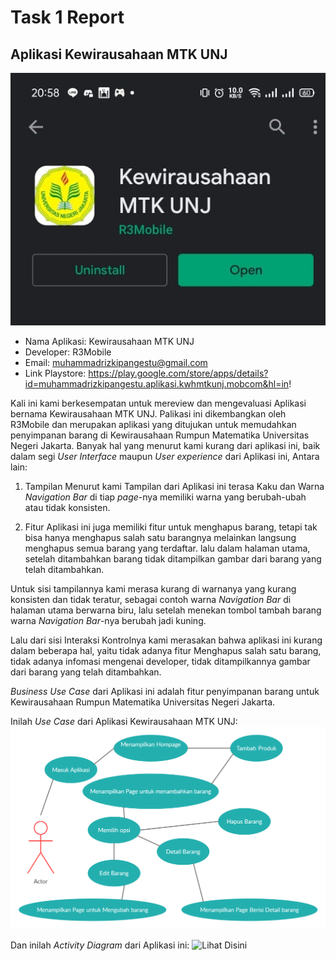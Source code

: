 # Task 1 Report
## Aplikasi Kewirausahaan MTK UNJ
![PlaystoreApp](https://github.com/RealizeID/HCI/blob/hw2/Task%201%20%20Report/PlaystoreApp.jpeg)
* Nama Aplikasi: Kewirausahaan MTK UNJ
* Developer: R3Mobile
* Email: muhammadrizkipangestu@gmail.com
* Link Playstore: https://play.google.com/store/apps/details?id=muhammadrizkipangestu.aplikasi.kwhmtkunj.mobcom&hl=in!

Kali ini kami berkesempatan untuk mereview dan mengevaluasi Aplikasi bernama Kewirausahaan MTK UNJ. Palikasi ini dikembangkan oleh R3Mobile dan merupakan aplikasi yang ditujukan untuk memudahkan penyimpanan barang di Kewirausahaan Rumpun Matematika Universitas Negeri Jakarta. Banyak hal yang menurut kami kurang dari aplikasi ini, baik dalam segi _User Interface_ maupun _User experience_ dari Aplikasi ini, Antara lain:

1. Tampilan
Menurut kami Tampilan dari Aplikasi ini terasa Kaku dan Warna _Navigation Bar_ di tiap _page_-nya memiliki warna yang berubah-ubah atau tidak konsisten.

2. Fitur
Aplikasi ini juga memiliki fitur untuk menghapus barang, tetapi tak bisa hanya menghapus salah satu barangnya melainkan langsung menghapus semua barang yang terdaftar. lalu dalam halaman utama, setelah ditambahkan barang tidak ditampilkan gambar dari barang yang telah ditambahkan. 

Untuk sisi tampilannya kami merasa kurang di warnanya yang kurang konsisten dan tidak teratur, sebagai contoh warna _Navigation Bar_ di halaman utama berwarna biru, lalu setelah menekan tombol tambah barang warna _Navigation Bar_-nya berubah jadi kuning.

Lalu dari sisi Interaksi Kontrolnya kami merasakan bahwa aplikasi ini kurang dalam beberapa hal, yaitu tidak adanya fitur Menghapus salah satu barang, tidak adanya infomasi mengenai developer, tidak ditampilkannya gambar dari barang yang telah ditambahkan.

_Business Use Case_ dari Aplikasi ini adalah fitur penyimpanan barang untuk Kewirausahaan Rumpun Matematika Universitas Negeri Jakarta. 

Inilah _Use Case_ dari Aplikasi Kewirausahaan MTK UNJ: 
![Lihat Disini](https://github.com/RealizeID/HCI/blob/hw2/Task%201%20%20Report/Use%20Case/Use%20Case.png)

Dan inilah _Activity Diagram_ dari Aplikasi ini:
![Lihat Disini]()
